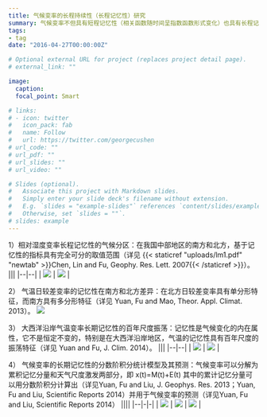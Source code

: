 ```yaml
---
title: 气候变率的长程持续性（长程记忆性）研究
summary: 气候变率不但具有短程记忆性（相关函数随时间呈指数函数形式变化）也具有长程记忆性（相关函数随时间呈幂律函数形式变化）。
tags:
- tag
date: "2016-04-27T00:00:00Z"

# Optional external URL for project (replaces project detail page).
# external_link: ""

image:
  caption: 
  focal_point: Smart

# links:
# - icon: twitter
#   icon_pack: fab
#   name: Follow
#   url: https://twitter.com/georgecushen
# url_code: ""
# url_pdf: ""
# url_slides: ""
# url_video: ""

# Slides (optional).
#   Associate this project with Markdown slides.
#   Simply enter your slide deck's filename without extension.
#   E.g. `slides = "example-slides"` references `content/slides/example-slides.md`.
#   Otherwise, set `slides = ""`.
# slides: example
---
```


1）相对湿度变率长程记忆性的气候分区：在我国中部地区的南方和北方，基于记忆性的指标具有完全可分的取值范围（详见 {{< staticref "uploads/lm1.pdf" "newtab" >}}Chen, Lin and Fu, Geophy. Res. Lett. 2007{{< /staticref >}}）。
|||
|--|--|
| <img src="/media/rs1.png"> | <img src="/media/rs2.png"> |

2） 气温日较差变率的记忆性在南方和北方差异：在北方日较差变率具有单分形特征，而南方具有多分形特征（详见 Yuan, Fu and Mao, Theor. Appl. Climat. 2013）。
<img src="/media/rs3.png">

3） 大西洋沿岸气温变率长期记忆性的百年尺度振荡：记忆性是气候变化的内在属性，它不是恒定不变的，特别是在大西洋沿岸地区，气温的记忆性具有百年尺度的振荡特征（详见 Yuan and Fu, J. Clim. 2014）。
|||
|--|--|
| <img src="/media/rs4.png"> | <img src="/media/rs5.png"> |

4） 气候变率的长期记忆性的分数阶积分统计模型及其预测：气候变率可以分解为累积记忆分量和天气尺度激发两部分，即 x(t)=M(t)+Ε(t) 其中的累计记忆分量可以用分数阶积分计算出（详见Yuan, Fu and Liu, J. Geophys. Res. 2013；Yuan, Fu and Liu, Scientific Reports 2014）并用于气候变率的预测（详见Yuan, Fu and Liu, Scientific Reports 2014）
||||
|--|-|-|
| <img src="/media/rs6.png"> | <img src="/media/rs7.png"> | <img src="/media/rs8.png"> |